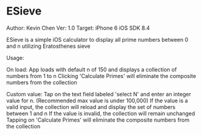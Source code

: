 # ESieve
Author: Kevin Chen
Ver: 1.0
Target: iPhone 6
iOS SDK 8.4

ESieve is a simple iOS calculator to display all prime numbers between 0 and n utilizing Eratosthenes sieve

Usage:

  On load:
    App loads with default n of 150 and displays a collection of numbers from 1 to n
    Clicking 'Calculate Primes' will eliminate the composite numbers from the collection
  
  Custom value:
    Tap on the text field labeled 'select N' and enter an integer value for n. (Recommended max value is under 100,000)
    If the value is a valid input, the collection will reload and display the set of numbers between 1 and n
    If the value is invalid, the collection will remain unchanged
    Tapping on 'Calculate Primes' will eliminate the composite numbers from the collection
    
